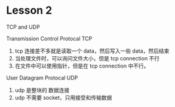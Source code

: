 # Lesson 2

TCP and UDP

Transmission Control Protocal TCP
1. tcp 连接差不多就是读取一个 data，然后写入一些 data，然后结束
2. 当处理文件时，可以询问文件大小，但是 tcp connection 不行
3. 在文件中可以使用指针，但是在 tcp connection 中不行。

User Datagram Protocal UDP
1. udp 是整块的 数据连接
2. udp 不需要 socket，只用接受和传输数据